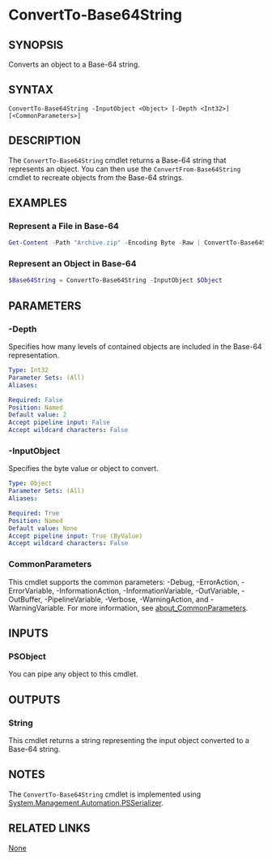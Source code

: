 ﻿---
external help file: PoshToolbox-help.xml
Module Name: PoshToolbox
online version: https://gitlab.com/PoshAJ/PoshToolbox/-/blob/main/docs/ConvertTo-Base64String.md
schema: 2.0.0
---

# ConvertTo-Base64String

## SYNOPSIS

Converts an object to a Base-64 string.

## SYNTAX

```
ConvertTo-Base64String -InputObject <Object> [-Depth <Int32>] [<CommonParameters>]
```

## DESCRIPTION

The `ConvertTo-Base64String` cmdlet returns a Base-64 string that represents an object. You can then use the `ConvertFrom-Base64String` cmdlet to recreate objects from the Base-64 strings.

## EXAMPLES

### Represent a File in Base-64

```powershell
Get-Content -Path "Archive.zip" -Encoding Byte -Raw | ConvertTo-Base64String | Set-Content -Path "Archive.txt"
```

### Represent an Object in Base-64

```powershell
$Base64String = ConvertTo-Base64String -InputObject $Object
```

## PARAMETERS

### -Depth

Specifies how many levels of contained objects are included in the Base-64 representation.

```yaml
Type: Int32
Parameter Sets: (All)
Aliases:

Required: False
Position: Named
Default value: 2
Accept pipeline input: False
Accept wildcard characters: False
```

### -InputObject

Specifies the byte value or object to convert.

```yaml
Type: Object
Parameter Sets: (All)
Aliases:

Required: True
Position: Named
Default value: None
Accept pipeline input: True (ByValue)
Accept wildcard characters: False
```

### CommonParameters

This cmdlet supports the common parameters: -Debug, -ErrorAction, -ErrorVariable, -InformationAction, -InformationVariable, -OutVariable, -OutBuffer, -PipelineVariable, -Verbose, -WarningAction, and -WarningVariable. For more information, see [about_CommonParameters](http://go.microsoft.com/fwlink/?LinkID=113216).

## INPUTS

### PSObject

You can pipe any object to this cmdlet.

## OUTPUTS

### String

This cmdlet returns a string representing the input object converted to a Base-64 string.

## NOTES

The `ConvertTo-Base64String` cmdlet is implemented using [System.Management.Automation.PSSerializer](https://learn.microsoft.com/en-us/dotnet/api/system.management.automation.psserializer).

## RELATED LINKS

[None]()
